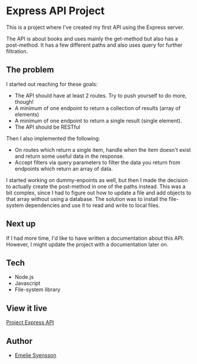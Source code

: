 # Express API Project

This is a project where I've created my first API using the Express server.

The API is about books and uses mainly the get-method but also has a post-method.
It has a few different paths and also uses query for further filtration.

## The problem

I started out reaching for these goals:
- The API should have at least 2 routes. Try to push yourself to do more, though!
- A minimum of one endpoint to return a collection of results (array of elements)
- A minimum of one endpoint to return a single result (single element).
- The API should be RESTful

Then I also implemented the following:
- On routes which return a single item, handle when the item doesn't exist and return some useful data in the response.
- Accept filters via query parameters to filter the data you return from endpoints which return an array of data.

I started working on dummy-enpoints as well, but then I made the decision to actually create the post-method in one of the paths instead. This was a bit complex, since I had to figure out how to update a file and add objects to that array without using a database. The solution was to install the file-system dependencies and use it to read and write to local files.

## Next up
If I had more time, I'd like to have written a documentation about this API. However, I might update the project with a documentation later on.

## Tech
* Node.js
* Javascript
* File-system library

## View it live

<a href='https://project-api-books-emelie.herokuapp.com'>Project Express API</a>

## Author
* <a href="https://github.com/emeliesv">Emelie Svensson</a>
